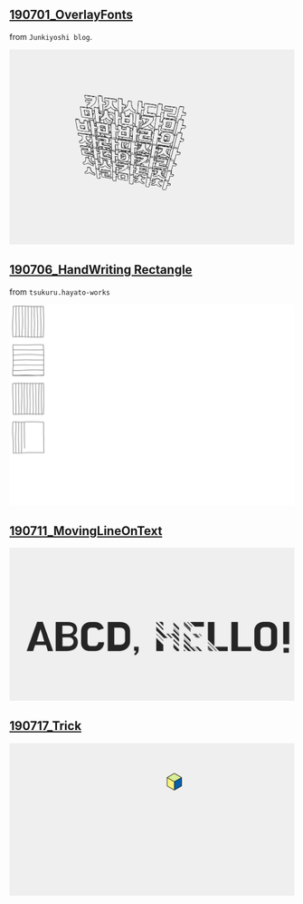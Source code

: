 ## [190701_OverlayFonts](190701_OverlayFonts/Readme.md)

from `Junkiyoshi blog`.

![.](190701_OverlayFonts/190701_OverlayFonts.gif)  


## [190706_HandWriting Rectangle](190706_HandWritingRectangle/Readme.md)  

from `tsukuru.hayato-works`

![.](190706_HandWritingRectangle/190706_HandWritingRectangle.gif)

## [190711_MovingLineOnText](190711_MovingLineOnText/Readme.md)

![.](190711_MovingLineOnText/190711_MovingLineOnText.gif)  

## [190717_Trick](190717_Trick/Readme.md)

![.](190717_Trick/190717_Trick.gif)